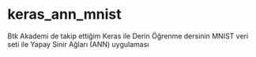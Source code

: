 # keras_ann_mnist
Btk Akademi de takip ettiğim  Keras ile Derin Öğrenme dersinin MNIST veri seti ile Yapay Sinir Ağları (ANN) uygulaması
